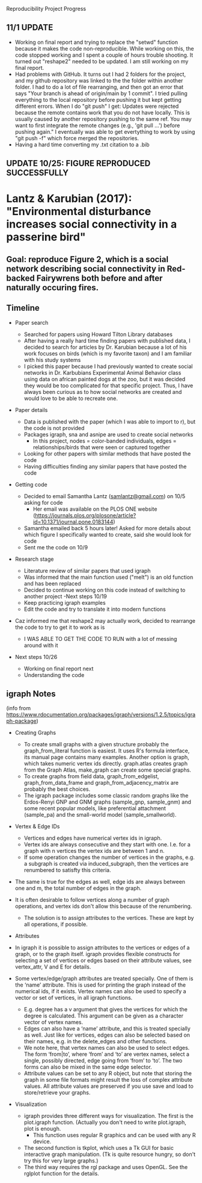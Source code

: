 Reproducibility Project Progress

## 11/1 UPDATE
- Working on final report and trying to replace the "setwd" function because it makes the code non-reproducible. While working on this, the code stopped working and I spent a couple of hours trouble shooting. It turned out "reshape2" needed to be updated. I am still working on my final report. 
- Had problems with GitHub. It turns out I had 2 folders for the project, and my github repository was linked to the the folder within another folder. I had to do a lot of file rearranging, and then got an error that says "Your branch is ahead of origin/main by 1 commit". I tried pulling everything to the local repository before pushing it but kept getting different errors. When I do "git push" I get: Updates were rejected because the remote contains work that you do not have locally. This is usually caused by another repository pushing to the same ref. You may want to first integrate the remote changes (e.g., 'git pull ...') before pushing again." I eventually was able to get evertything to work by using "git push -f" which force merged the repositories. 
- Having a hard time converting my .txt citation to a .bib 



## UPDATE 10/25: FIGURE REPRODUCED SUCCESSFULLY 

# Lantz & Karubian (2017): "Environmental disturbance increases social connectivity in a passerine bird"
## Goal: reproduce Figure 2, which is a social network describing social connectivity in Red-backed Fairywrens both before and after naturally occuring fires.

## Timeline 
- Paper search  
  - Searched for papers using Howard Tilton Library databases 
  - After having a really hard time finding papers with published data, I decided to search for articles by Dr. Karubian because a lot of his work focuses on birds (which is my favorite taxon) and I am familiar with his study systems 
  - I picked this paper because I had previously wanted to create social networks in Dr. Karbubians Experimental Animal Behavior class using data on african painted dogs at the zoo, but it was decided they would be too complicated for that specific project. Thus, I have always been curious as to how social networks are created and would love to be able to recreate one. 
- Paper details 
  - Data is published with the paper (which I was able to import to r), but the code is not provided  
  - Packages igraph, sna and asnipe are used to create social networks 
    - In this project, nodes = color-banded individuals, edges = relationships/birds that were seen or captured together
  - Looking for other papers with similar methods that have posted the code 
  - Having difficulties finding any similar papers that have posted the code
- Getting code 
  - Decided to email Samantha Lantz (samlantz@gmail.com) on 10/5 asking for code
    - Her email was available on the PLOS ONE website (https://journals.plos.org/plosone/article?id=10.1371/journal.pone.0183144)
  - Samantha emailed back 5 hours later! Asked for more details about which figure I specifically wanted to create, said she would look for code
  - Sent me the code on 10/9
- Research stage 
  - Literature review of similar papers that used igraph 
  - Was informed that the main function used ("melt") is an old function and has been replaced 
  - Decided to continue working on this code instead of switching to another project 
-Next steps 10/19
  - Keep practicing igraph examples 
  - Edit the code and try to translate it into modern functions 
  
- Caz informed me that reshape2 may actually work, decided to rearrange the code to try to get it to work as is 
  - I WAS ABLE TO GET THE CODE TO RUN with a lot of messing around with it 
- Next steps 10/26
  - Working on final report next 
  - Understanding the code 
    

## igraph Notes
(info from https://www.rdocumentation.org/packages/igraph/versions/1.2.5/topics/igraph-package)

- Creating Graphs
  - To create small graphs with a given structure probably the graph_from_literal function is easiest. It uses R's formula interface, its manual page contains many examples. Another option is graph, which takes numeric vertex ids directly. graph.atlas creates graph from the Graph Atlas, make_graph can create some special graphs.
  - To create graphs from field data, graph_from_edgelist, graph_from_data_frame and graph_from_adjacency_matrix are probably the best choices.
  - The igraph package includes some classic random graphs like the Erdos-Renyi GNP and GNM graphs (sample_gnp, sample_gnm) and some recent popular models, like preferential attachment (sample_pa) and the small-world model (sample_smallworld).

- Vertex & Edge IDs
  - Vertices and edges have numerical vertex ids in igraph. 
  - Vertex ids are always consecutive and they start with one. I.e. for a graph with n vertices the vertex ids are between 1 and n. 
  - If some operation changes the number of vertices in the graphs, e.g. a subgraph is created via induced_subgraph, then the vertices are renumbered to satisfty this criteria.
- The same is true for the edges as well, edge ids are always between one and m, the total number of edges in the graph.
- It is often desirable to follow vertices along a number of graph operations, and vertex ids don't allow this because of the renumbering. 
  - The solution is to assign attributes to the vertices. These are kept by all operations, if possible. 

- Attributes
- In igraph it is possible to assign attributes to the vertices or edges of a graph, or to the graph itself. igraph provides flexible constructs for selecting a set of vertices or edges based on their attribute values, see vertex_attr, V and E for details.
- Some vertex/edge/graph attributes are treated specially. One of them is the ‘name’ attribute. This is used for printing the graph instead of the numerical ids, if it exists. Vertex names can also be used to specify a vector or set of vertices, in all igraph functions. 
  - E.g. degree has a v argument that gives the vertices for which the degree is calculated. This argument can be given as a character vector of vertex names.
  - Edges can also have a ‘name’ attribute, and this is treated specially as well. Just like for vertices, edges can also be selected based on their names, e.g. in the delete_edges and other functions.
  - We note here, that vertex names can also be used to select edges. The form ‘from|to’, where ‘from’ and ‘to’ are vertex names, select a single, possibly directed, edge going from ‘from’ to ‘to’. The two forms can also be mixed in the same edge selector.
  - Attribute values can be set to any R object, but note that storing the graph in some file formats might result the loss of complex attribute values. All attribute values are preserved if you use save and load to store/retrieve your graphs.

- Visualization
  - igraph provides three different ways for visualization. The first is the plot.igraph function. (Actually you don't need to write plot.igraph, plot is enough.
    - This function uses regular R graphics and can be used with any R device.
  - The second function is tkplot, which uses a Tk GUI for basic interactive graph manipulation. (Tk is quite resource hungry, so don't try this for very large graphs.)
  - The third way requires the rgl package and uses OpenGL. See the rglplot function for the details.
